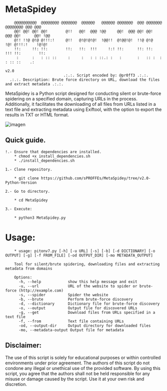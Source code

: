 # MetaSpidey
            
        @@@@@@@@@@  @@@@@@@@ @@@@@@@  @@@@@@   @@@@@@ @@@@@@@  @@@ @@@@@@@  @@@@@@@@ @@@ @@@ 
        @@! @@! @@! @@!        @!!   @@!  @@@ !@@     @@!  @@@ @@! @@!  @@@ @@!      @@! !@@                                                                                                                                                
        @!! !!@ @!@ @!!!:!     @!!   @!@!@!@!  !@@!!  @!@@!@!  !!@ @!@  !@! @!!!:!    !@!@!                                                                                                                                                 
        !!:     !!: !!:        !!:   !!:  !!!     !:! !!:      !!: !!:  !!! !!:        !!:                                                                                                                                                  
         :      :   : :: ::     :     :   : : ::.: :   :       :   :: :  :  : :: ::    .:                                                                                                                                                   
                                                                                                  v2.0                                                                                                                                      
                              .:.:. Script encoded by: @pr0ff3 .:.:.
      .:.:. Description: Brute force directory on URL, download the files and extract metadata .:.:.


MetaSpidey is a Python script designed for conducting silent or brute-force spidering on a specified domain, capturing URLs in the process. Additionally, it facilitates the downloading of all files from URLs listed in a text file and extracting metadata using Exiftool, with the option to export the results in TXT or HTML format.

![imagen](https://github.com/sPROFFEs/MetaSpidey/assets/150958256/ec1ea12b-09e5-40e8-a513-ffe39b9742e1)

## Quick guide.

 	!.- Ensure that dependencies are installed.
  		* chmod +x install_dependencies.sh
		* ./install_dependencies.sh
		      
	1.- Clone repository.

		* git clone https://github.com/sPROFFEs/MetaSpidey/tree/v2.0-Python-Version

	2.- Go to directory.

		* cd MetaSpidey
  
	3.- Execute:

		* python3 MetaSpidey.py

 # Usage:
		* usage: pitonv7.py [-h] [-u URL] [-s] [-b] [-d DICTIONARY] [-o OUTPUT] [-g] [-f FROM_FILE] [-od OUTPUT_DIR] [-mo METADATA_OUTPUT]

		Tool for silent/brute spidering, downloading files and extracting metadata from domains

		Options:
		  -h, --help            show this help message and exit
		  -u, --url             URL of the website to spider or brute-force (http://example.com)
		  -s, --spider          Spider the website
		  -b, --brute           Perform brute-force discovery
		  -d, --dictionary      Dictionary file for brute-force discovery
		  -o, --output 	        Output file for discovered URLs
		  -g, --get             Download files from URLs specified in a text file
		  -f, --from            Text file containing URLs
		  -od, --output-dir     Output directory for downloaded files
 		  -mo, --metadata-output Output file for metadata

## Disclaimer:
The use of this script is solely for educational purposes or within controlled environments under prior agreement. The authors of this script do not condone any illegal or unethical use of the provided software. By using this script, you agree that the authors shall not be held responsible for any misuse or damage caused by the script. Use it at your own risk and discretion.


